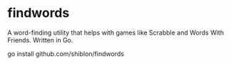 # findwords
A word-finding utility that helps with games like Scrabble and Words With Friends. Written in Go.

  go install github.com/shiblon/findwords
